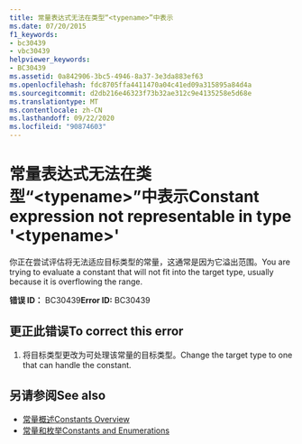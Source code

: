 ```yaml
---
title: 常量表达式无法在类型“<typename>”中表示
ms.date: 07/20/2015
f1_keywords:
- bc30439
- vbc30439
helpviewer_keywords:
- BC30439
ms.assetid: 0a842906-3bc5-4946-8a37-3e3da883ef63
ms.openlocfilehash: fdc8705ffa4411470a04c41ed09a315895a84d4a
ms.sourcegitcommit: d2db216e46323f73b32ae312c9e4135258e5d68e
ms.translationtype: MT
ms.contentlocale: zh-CN
ms.lasthandoff: 09/22/2020
ms.locfileid: "90874603"
---
```

# <a name="constant-expression-not-representable-in-type-typename"></a><span data-ttu-id="90747-102">常量表达式无法在类型“\<typename>”中表示</span><span class="sxs-lookup"><span data-stu-id="90747-102">Constant expression not representable in type '\<typename>'</span></span>

<span data-ttu-id="90747-103">你正在尝试评估将无法适应目标类型的常量，这通常是因为它溢出范围。</span><span class="sxs-lookup"><span data-stu-id="90747-103">You are trying to evaluate a constant that will not fit into the target type, usually because it is overflowing the range.</span></span>  
  
 <span data-ttu-id="90747-104">**错误 ID：** BC30439</span><span class="sxs-lookup"><span data-stu-id="90747-104">**Error ID:** BC30439</span></span>  
  
## <a name="to-correct-this-error"></a><span data-ttu-id="90747-105">更正此错误</span><span class="sxs-lookup"><span data-stu-id="90747-105">To correct this error</span></span>  
  
1. <span data-ttu-id="90747-106">将目标类型更改为可处理该常量的目标类型。</span><span class="sxs-lookup"><span data-stu-id="90747-106">Change the target type to one that can handle the constant.</span></span>  
  
## <a name="see-also"></a><span data-ttu-id="90747-107">另请参阅</span><span class="sxs-lookup"><span data-stu-id="90747-107">See also</span></span>

- [<span data-ttu-id="90747-108">常量概述</span><span class="sxs-lookup"><span data-stu-id="90747-108">Constants Overview</span></span>](../../programming-guide/language-features/constants-enums/constants-overview.md)
- [<span data-ttu-id="90747-109">常量和枚举</span><span class="sxs-lookup"><span data-stu-id="90747-109">Constants and Enumerations</span></span>](../constants-and-enumerations.md)
